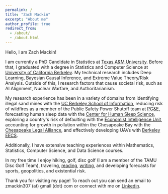 ```yaml
---
permalink: /
title: "Zach Mackin"
excerpt: "About me"
author_profile: true
redirect_from: 
  - /about/
  - /about.html
---
```


Hello, I am Zach Mackin!

I am currently a PhD Candidate in Statistics at [Texas A&M University](https://artsci.tamu.edu/statistics/index.html). Before that, I graduated with a degree in Statistics and Computer Science at [University of California Berkeley](https://statistics.berkeley.edu). My technical research includes Deep Learning, Bayesian Causal Inference, and Extreme Value Theory/Risk Analysis. Outside of this, I research factors that cause societal risk, such as AI Alignment, Nuclear Warfare, and Authoritarianism. 


My research experience has been in a variety of domains from identifying illegal sand mines with the [UC Berkeley School of Information](https://www.ischool.berkeley.edu/), reducing risk of wildfires as a member of the Public Safety Power Shutoff team at [PG&E](https://www.pge.com/), forecasting human sleep data with the [Center for Human Sleep Science](https://www.humansleepscience.com/), exploring a country's risk of defaulting with the [Economist Intelligence Unit](https://eiu.com),  accounting for growth in pollution within the Chesapeake Bay with the [Chesapeake Legal Alliance](https://chesapeakelegal.org), and effectively developing UAVs with [Berkeley EECS](https://eecs.berkeley.edu/).

Additionally, I have extensive teaching experiences within Mathematics, Statistics, Computer Science, and Data Science courses.

In my free time I enjoy hiking, golf, disc golf (I am a member of the TAMU Disc Golf Team), traveling, [reading](https://www.goodreads.com/user/show/152234697-zach-mackin), [writing](https://medium.com/@zmackin307), and developing forecasts for sports, geopolitics, and existential risk. 

Thank you for visiting my page! To reach out you can send an email to zmackin307 (at) gmail (dot) com or connect with me on [Linkedin](https://www.linkedin.com/in/zachary-mackin-408ba51bb/).
